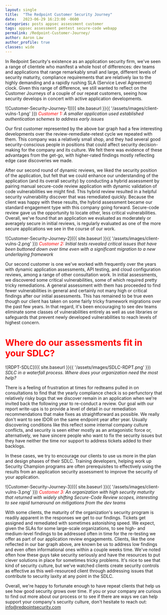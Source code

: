 ```yaml
---
layout: single
title:  "The Redpoint Customer Security Journey"
date:   2023-06-29 16:23:00 -0600
categories: posts appsec assessment customer
tags: appsec assessment pentest secure-code webapp
permalink: /Redpoint-Customer-Journey/
author: Aaron Law
author_profile: true
classes: wide
---
```

In Redpoint Security's existence as an application security firm, we've seen a range of clientele who manifest a whole host of differences: dev teams and applications that range remarkably small and large, different levels of security maturity, compliance requirements that are relatively lax to  the highly demanding and a rapidly rushing SLA (Service Level Agreement) clock. Given this range of difference, we still wanted to reflect on the Customer Journeys of a couple of our repeat customers, seeing how security develops in concert with active application developments.

![Customer-Security-Journey-1]({{ site.baseurl }}{{ '/assets/images/client-vulns-1.png' }})
_<span style="color:red">Customer 1:</span> A smaller application used established authentication schemes to address early issues_

Our first customer represented by the above bar graph had a few interesting developments over the review-remediate-retest cycle we repeated with them. This company was a relatively small shop, and they had several good security-conscious people in positions that could affect security decision-making for the company and its culture. We felt there was evidence of these advantages from the get-go, with higher-rated findings mostly reflecting edge case discoveries we made. 

After our second round of dynamic reviews, we liked the security position of the application, but felt that we could enhance our understanding of the application (and its overall security) by conducting a hybrid assessment by pairing manual secure-code review application with dynamic validation of code vulnerabilities we might find. 
This hybrid review resulted in a helpful security vulnerability discover that was remediated quickly. Because the client was happy with these results, the hybrid assessment became our standard engagement type with this company going forward. Secure-code review gave us the opportunity to locate other, less critical vulnerabilities. Overall, we've found that an application we evaluated as moderately or averagely secure in initial reviews, is regularly evaluated as one of the more secure applications we see in the course of our work.

![Customer-Security-Journey-2]({{ site.baseurl }}{{ '/assets/images/client-vulns-2.png' }})
_<span style="color:red">Customer 2:</span> Initial tests revealed critical issues that have been buttoned down over time even with a significant migration to a new underlaying framework_

Our second customer is one we've worked with frequently over the years with dynamic application assessments, API testing, and cloud configuration reviews, among a range of other consultation work. In initial assessments, we discovered some critical vulnerabilities, some of which required pretty tricky remediations. A general assessment with them has proceeded to find fewer vulnerabilities in general and certainly not many high or critical findings after our initial assessments. This has remained to be true even though our client has taken on some fairly tricky framework migrations over the past few years. In that regard, it's been encouraging to see dev teams eliminate some classes of vulnerabilities entirely as well as use libraries or safeguards that prevent newly developed vulnerabilities to reach levels of highest concern. 

# <span style="color:red">Where do our assessments fit in your SDLC?</span>

![RDPT-SDLC]({{ site.baseurl }}{{ '/assets/images/SDLC-RDPT.png' }})
_SDLC in a waterfall process. Where does your organization need the most help?_

There is a feeling of frustration at times for redteams pulled in on consultations to find that the yearly compliance check is so perfunctory that relatively risky bugs that we discover remain in an application when we're invited back the following year to re-conduct a review. Our goal with our report write-ups is to provide a level of detail in our remediation recommendations that make fixes as straightforward as possible. We really don't want to see IDOR on the same endpoint year after year. Usually discovering conditions like this reflect some internal company culture conflicts, and security is seen either mostly as an antagonistic force or, alternatively, we have sincere people who want to fix the security issues but they have neither the time nor support to address tickets added to their backlogs.

In these cases, we try to encourage our clients to use us more in the plan and design phases of their SDLC. Training developers, helping work up Security Champion programs are often prerequisites to effectively using the results from an application security assessment to improve the security of your application.

![Customer-Security-Journey-3]({{ site.baseurl }}{{ '/assets/images/client-vulns-3.png' }})
_<span style="color:red">Customer 3:</span> An organization with high security maturity that returned with widely shifting Secure-Code Review scopes, interesting to see rapid turnaround on mitigations from the dev teams_

With some clients, the maturity of the organization's security program is readily apparent in the responses we get to our findings. Tickets get assigned and remediated with sometimes astonishing speed. We expect, given the SLAs for some large-scale organizations, to see high- and medium-level findings to be addressed often in time for the re-testing we offer as part of our application review engagements. Clients, like the one reflected in our bar graph above, are known be us to address low findings and even often informational ones within a couple weeks time. We've noted often how these guys take security seriously and have the resources to put clever solutions in place for sometimes tricky problems. It's nice to see that kind of security culture, but we've watched clients create security controls as effective as this well-resourced client through addressing issues that contribute to security laxity at any point in the SDLC.

Overall, we're happy to fortunate enough to have repeat clients that help us see how good security grows over time. If you or your company are curious to find out more about our process or to see if there are ways we can help support your company's security culture, don't hesitate to reach out: info@redpointsecurity.com 
